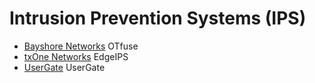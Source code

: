 # Intrusion Prevention Systems (IPS)

* [Bayshore Networks](https://bayshorenetworks.com) OTfuse
* [txOne Networks](https://txone-networks.com) EdgeIPS
* [UserGate](https://usergate.com) UserGate
